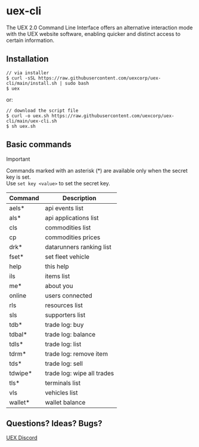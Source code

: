 # uex-cli
The UEX 2.0 Command Line Interface offers an alternative interaction mode with the UEX website software, enabling quicker and distinct access to certain information.

## Installation

    // via installer
    $ curl -sSL https://raw.githubusercontent.com/uexcorp/uex-cli/main/install.sh | sudo bash 
    $ uex   

or:  

    // download the script file  
    $ curl -o uex.sh https://raw.githubusercontent.com/uexcorp/uex-cli/main/uex-cli.sh  
    $ sh uex.sh

## Basic commands

> [!IMPORTANT]  
> Commands marked with an asterisk (*) are available only when the secret key is set.  
> Use `set key <value>` to set the secret key.

| Command | Description                |
| ------- | -------------------------- |
| aels*   | api events list            |
| als*    | api applications list      |
| cls     | commodities list           |
| cp      | commodities prices         |
| drk*    | datarunners ranking list   |
| fset*   | set fleet vehicle          |
| help    | this help                  |
| ils     | items list                 |
| me*     | about you                  |
| online  | users connected            |
| rls     | resources list             |
| sls     | supporters list            |
| tdb*    | trade log: buy             |
| tdbal*  | trade log: balance         |
| tdls*   | trade log: list            |
| tdrm*   | trade log: remove item     |
| tds*    | trade log: sell            |
| tdwipe* | trade log: wipe all trades |
| tls*    | terminals list             |
| vls     | vehicles list              |
| wallet* | wallet balance             |

## Questions? Ideas? Bugs?

[UEX Discord](http://discord.gg/Kf2GZCBgpx)
